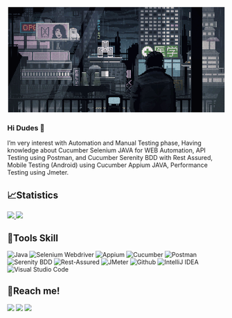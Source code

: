 <div align="center">
  <a href="https://i.gifer.com/Z5aE.gif">
    <img src="https://github.com/panjiekasukmana/panjiekasukmana/blob/main/Z5aE.gif?sanitize=true">
  </a>
</div>

### Hi Dudes 👋
I’m very interest with Automation and Manual Testing phase, Having knowledge about Cucumber Selenium JAVA for WEB Automation, API Testing using Postman, and Cucumber Serenity BDD with Rest Assured, Mobile Testing (Android) using Cucumber Appium JAVA, Performance Testing using Jmeter.

## 📈Statistics
<p align="Centre">
<a href="https://github.com/panjiekasukmana">
  <img height="160em" src="https://github-readme-stats-eight-theta.vercel.app/api/top-langs/?username=panjiekasukmana&layout=compact&langs_count=8&theme=algolia"/>
  <img height="160em" src="https://github-readme-stats-eight-theta.vercel.app/api?username=panjiekasukmana&show_icons=true&theme=algolia&include_all_commits=true&count_private=true"/>
</a>
</p>

## 🔨Tools Skill
![Java](https://img.shields.io/badge/-java-000000?style=for-the-badge&logo=java)
![Selenium Webdriver](https://img.shields.io/badge/-selenium-000000?style=for-the-badge&logo=selenium)
![Appium](https://img.shields.io/badge/-appium-000000?style=for-the-badge&logo=appium)
![Cucumber](https://img.shields.io/badge/-cucumber-000000?style=for-the-badge&logo=cucumber)
![Postman](https://img.shields.io/badge/-postman-000000?style=for-the-badge&logo=postman)
![Serenity BDD](https://img.shields.io/badge/-serenitybdd-000000?style=for-the-badge&logo=serenitybdd)
![Rest-Assured](https://img.shields.io/badge/-restassured-000000?style=for-the-badge&logo=restassured)
![JMeter](https://img.shields.io/badge/-jmeter-000000?style=for-the-badge&logo=jmeter)
![Github](https://img.shields.io/badge/GitHub-000000?style=for-the-badge&logo=github&logoColor=white)
![IntelliJ IDEA](https://img.shields.io/badge/IntelliJIDEA-000000.svg?style=for-the-badge&logo=intellij-idea&logoColor=white)
![Visual Studio Code](https://img.shields.io/badge/Visual%20Studio%20Code-000000.svg?style=for-the-badge&logo=visual-studio-code&logoColor=white)

## 🔗Reach me!
<p>
    <a href="https://www.linkedin.com/in/panji-eka-sukmana-3b478512b/" target="blank"><img src="https://img.shields.io/badge/-linkedin-181717?style=for-the-badge&logo=linkedin" /></a>
    <a href="mailto: panjiekasukmana24@gmail.com" target="blank"><img src="https://img.shields.io/badge/-gmail-181717?style=for-the-badge&logo=gmail" /></a>
    <a href="https://www.instagram.com/ankanaxxiv/" target="blank"><img src="https://img.shields.io/badge/-instagram-181717?style=for-the-badge&logo=instagram" /></a>
